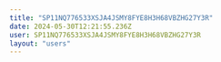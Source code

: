 ```yaml
---
title: "SP11NQ776533XSJA4JSMY8FYE8H3H68VBZHG27Y3R"
date: 2024-05-30T12:21:55.236Z
user: SP11NQ776533XSJA4JSMY8FYE8H3H68VBZHG27Y3R
layout: "users"
---
```

    